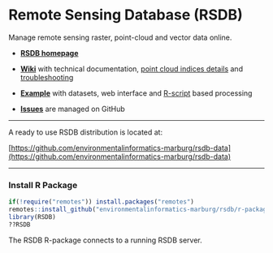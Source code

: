 # Remote Sensing Database (RSDB)
Manage remote sensing raster, point-cloud and vector data online. 

* **[RSDB homepage](https://environmentalinformatics-marburg.github.io/rsdb)**

* **[Wiki](https://github.com/environmentalinformatics-marburg/rsdb/wiki)** with technical documentation, [point cloud indices details](https://github.com/environmentalinformatics-marburg/rsdb/wiki/Point-cloud-indices) and [troubleshooting](https://github.com/environmentalinformatics-marburg/rsdb/wiki/Troubleshooting)

* **[Example](https://github.com/environmentalinformatics-marburg/rsdb-data/blob/master/README.md)** with datasets, web interface and [R-script](https://github.com/environmentalinformatics-marburg/rsdb-data/blob/master/processing.md)  based processing

* **[Issues](https://github.com/environmentalinformatics-marburg/rsdb/issues)** are managed on GitHub

---------------------------------------

A ready to use RSDB distribution is located at:

[https://github.com/environmentalinformatics-marburg/rsdb-data](https://github.com/environmentalinformatics-marburg/rsdb-data)

---------------------------------------

### Install R Package

```R
if(!require("remotes")) install.packages("remotes")
remotes::install_github("environmentalinformatics-marburg/rsdb/r-package")
library(RSDB)
??RSDB
```

The RSDB R-package connects to a running RSDB server.
